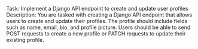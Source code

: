 Task: Implement a Django API endpoint to create and update user profiles
Description: You are tasked with creating a Django API endpoint that allows users to create and update their profiles. The profile should include fields such as name, email, bio, and profile picture. Users should be able to send POST requests to create a new profile or PATCH requests to update their existing profile.
